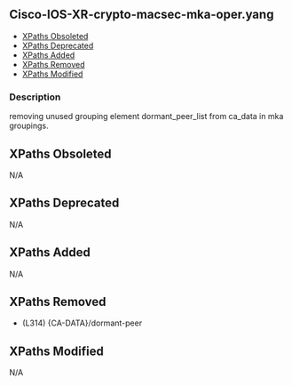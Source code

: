 ## Cisco-IOS-XR-crypto-macsec-mka-oper.yang

- [XPaths Obsoleted](#xpaths-obsoleted)
- [XPaths Deprecated](#xpaths-deprecated)
- [XPaths Added](#xpaths-added)
- [XPaths Removed](#xpaths-removed)
- [XPaths Modified](#xpaths-modified)

### Description

removing unused grouping element dormant_peer_list from ca_data in mka groupings.

## XPaths Obsoleted

N/A

## XPaths Deprecated

N/A

## XPaths Added

N/A

## XPaths Removed

- (L314)	{CA-DATA}/dormant-peer

## XPaths Modified

N/A

